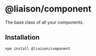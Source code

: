 # @liaison/component

The base class of all your components.

## Installation

```
npm install @liaison/component
```

